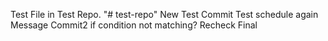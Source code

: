Test File in Test Repo.
"# test-repo"
New Test Commit
Test schedule again
Message
Commit2
if condition not matching?
Recheck
Final

